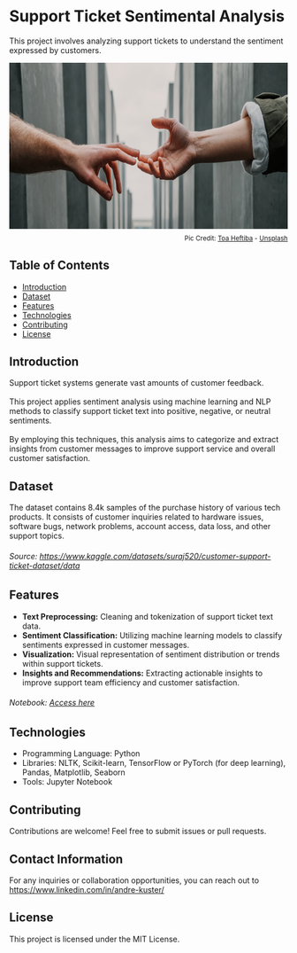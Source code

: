 # Support Ticket Sentimental Analysis

This project involves analyzing support tickets to understand the sentiment expressed by customers.

<div align="center">
    <img alt="support" src="https://github.com/andkuster/customer-support-ticket/blob/main/toa-heftiba-unsplash-support.jpg" width="100%" height="300">
</div>

<div style="text-align:right;">
  <sub>Pic Credit: 
    <a href="https://unsplash.com/pt-br/@heftiba?utm_content=creditCopyText&utm_medium=referral&utm_source=unsplash">Toa Heftiba</a> - <a href="https://unsplash.com/pt-br/fotografias/duas-maos-_UIVmIBB3JU?utm_content=creditCopyText&utm_medium=referral&utm_source=unsplash">Unsplash</a>
  </sub>
</div>

## Table of Contents

- [Introduction](#introduction)
- [Dataset](#dataset)
- [Features](#features)
- [Technologies](#technologies)
- [Contributing](#contributing)
- [License](#license)

## Introduction
Support ticket systems generate vast amounts of customer feedback. <br> <br> This project applies sentiment analysis using machine learning and NLP methods to classify support ticket text into positive, negative, or neutral sentiments. 
<br> <br> By employing this techniques, this analysis aims to categorize and extract insights from customer messages to improve support service and overall customer satisfaction.

## Dataset
The dataset contains 8.4k samples of the purchase history of various tech products. It consists of customer inquiries related to hardware issues, software bugs, network problems, account access, data loss, and other support topics. 
###### Source: https://www.kaggle.com/datasets/suraj520/customer-support-ticket-dataset/data

## Features

- **Text Preprocessing:** Cleaning and tokenization of support ticket text data.
- **Sentiment Classification:** Utilizing machine learning models to classify sentiments expressed in customer messages.
- **Visualization:** Visual representation of sentiment distribution or trends within support tickets.
- **Insights and Recommendations:** Extracting actionable insights to improve support team efficiency and customer satisfaction.

###### Notebook: [Access here](https://github.com/andkuster/customer-support-ticket/blob/main/portfolio_sentimental_analysis.ipynb)

## Technologies

- Programming Language: Python
- Libraries: NLTK, Scikit-learn, TensorFlow or PyTorch (for deep learning), Pandas, Matplotlib, Seaborn
- Tools: Jupyter Notebook

## Contributing
Contributions are welcome! Feel free to submit issues or pull requests.

## Contact Information
For any inquiries or collaboration opportunities, you can reach out to https://www.linkedin.com/in/andre-kuster/

## License
This project is licensed under the MIT License.
